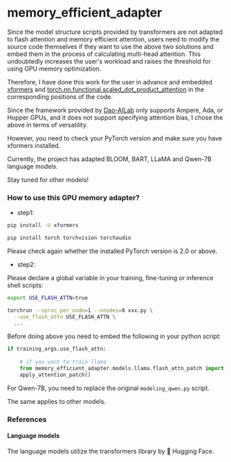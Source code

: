# memory_efficient_adapter

Since the model structure scripts provided by transformers are not adapted to flash attention and memory efficient attention, users need to modify the source code themselves if they want to use the above two solutions and embed them in the process of calculating multi-head attention. This undoubtedly increases the user's workload and raises the threshold for using GPU memory optimization.

Therefore, I have done this work for the user in advance and embedded [xformers](https://github.com/facebookresearch/xformers) and [torch.nn.functional.scaled_dot_product_attention](https://pytorch.org/docs/stable/generated/torch.nn.functional.scaled_dot_product_attention.html) in the corresponding positions of the code. 

Since the framework provided by [Dao-AILab](https://github.com/Dao-AILab/flash-attention) only supports Ampere, Ada, or Hopper GPUs, and it does not support specifying attention bias, I chose the above in terms of versatility.

However, you need to check your PyTorch version and make sure you have xformers installed.

Currently, the project has adapted BLOOM, BART, LLaMA and Qwen-7B language models.

Stay tuned for other models!

### How to use this GPU memory adapter?

- step1: 
```bash
pip install -U xformers

pip install torch torchvision torchaudio
```
Please check again whether the installed PyTorch version is 2.0 or above.

- step2:

Please declare a global variable in your training, fine-tuning or inference shell scripts:

```bash
export USE_FLASH_ATTN=true

torchrun --nproc_per_node=1 --nnodes=8 xxx.py \
  --use_flash_attn USE_FLASH_ATTN \
  ...
```
Before doing above you need to embed the following in your python script:
```python
if training_args.use_flash_attn:
    
    # if you want to train llama
    from memory_efficient_adapter.models.llama.flash_attn_patch import apply_attention_patch
    apply_attention_patch()
```
For Qwen-7B, you need to replace the original `modeling_qwen.py` script. 

The same applies to other models.

### References
#### Language models
The language models utilize the transformers library by 🤗 Hugging Face.
